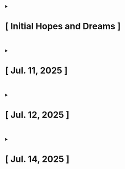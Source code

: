 <details>
  
  <summary><h1>[ Initial Hopes and Dreams ]</h1></summary>

  This project is more of setting up a playground for me to get some hands on experience with Active Directory. I have experienced some lab work involving active directory through my CompTIA Network+ course (TestOut - offered through my community college) where they had virtual environments of a fully deployed AD that you would tweak here and there to achieve some trouble shooting or initiliazation of services.
  I also have lab experience gained from the course [Workshop: Intro to Active Directory with Dale Hobbs](https://www.antisyphontraining.com/product/workshop-intro-to-active-directory-with-dale-hobbs/) from Antisyphon training. I got a decent overview of central AD components as well as hands-on experience through a variety of labs. This course was the biggest contributer to me wanting to create my own lab space - AD for me is a very heavy hitting concept and one I have had to review again and again. The hands on moments I got the closest in my understanding so that is why I want to play around in my own lab space and try to scale and harden AD within my means.
  My main goal here is to try and get AD deployed on my home network, then try to create an environment that can be hardened and tested to get both offensive and defensive perspectives on how you can lock down AD.
  
</details>

<br>
<br>

<details>
  
  <summary><h1>[ Jul. 11, 2025 ]</h1></summary>

  Work in progress...
 
</details>

<br>
<br>

<details>
  
  <summary><h1>[ Jul. 12, 2025 ]</h1></summary>

  Work in progress...
 
</details>

<br>
<br>

<details>
  
  <summary><h1>[ Jul. 14, 2025 ]</h1></summary>

  Work in progress...
 
</details>
